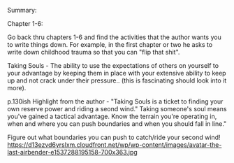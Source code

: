Summary: 

Chapter 1-6:

Go back thru chapters 1-6 and find the activities that the author wants you to write things down. For example, in the first chapter or two he asks to write down childhood trauma so that you can "flip that shit". 

Taking Souls - The ability to use the expectations of others on yourself to your advantage by keeping them in place with your extensive ability to keep up and not crack under their pressure.. (this is fascinating should look into it more).

p.130ish
Highlight from the author - "Taking Souls is a ticket to finding your own reserve power and riding a seond wind."
Taking someone's soul means you've gained a tactical advantage. Know the terrain you're operating in, when and where you can push boundaries and when you should fall in line."

Figure out what boundaries you can push to catch/ride your second wind! https://d13ezvd6yrslxm.cloudfront.net/wp/wp-content/images/avatar-the-last-airbender-e1537288195158-700x363.jpg

